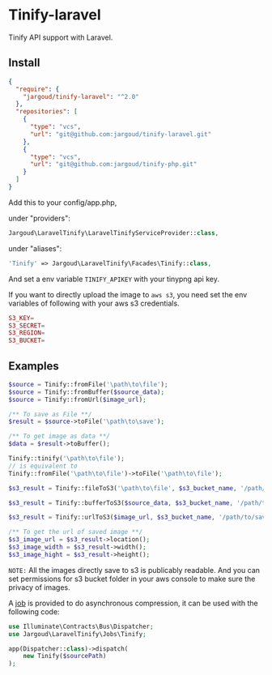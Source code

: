 # Tinify-laravel

Tinify API support with Laravel.

## Install

```json
{
  "require": {
    "jargoud/tinify-laravel": "^2.0"
  },
  "repositories": [
    {
      "type": "vcs",
      "url": "git@github.com:jargoud/tinify-laravel.git"
    },
    {
      "type": "vcs",
      "url": "git@github.com:jargoud/tinify-php.git"
    }
  ]
}
```

Add this to your config/app.php, 

under "providers":
```php
Jargoud\LaravelTinify\LaravelTinifyServiceProvider::class,
```
under "aliases":

```php
'Tinify' => Jargoud\LaravelTinify\Facades\Tinify::class,
```

And set a env variable `TINIFY_APIKEY` with your tinypng api key.

If you want to directly upload the image to `aws s3`, you need set the env variables of following with your aws s3 credentials.

```php
S3_KEY=
S3_SECRET=
S3_REGION=
S3_BUCKET=
```

## Examples

```php
$source = Tinify::fromFile('\path\to\file');
$source = Tinify::fromBuffer($source_data);
$source = Tinify::fromUrl($image_url);

/** To save as File **/
$result = $source->toFile('\path\to\save');

/** To get image as data **/
$data = $result->toBuffer();

Tinify::tinify('\path\to\file');
// is equivalent to
Tinify::fromFile('\path\to\file')->toFile('\path\to\file');
```

```php
$s3_result = Tinify::fileToS3('\path\to\file', $s3_bucket_name, '/path/to/save/in/bucket');

$s3_result = Tinify::bufferToS3($source_data, $s3_bucket_name, '/path/to/save/in/bucket');

$s3_result = Tinify::urlToS3($image_url, $s3_bucket_name, '/path/to/save/in/bucket');

/** To get the url of saved image **/
$s3_image_url = $s3_result->location();
$s3_image_width = $s3_result->width();
$s3_image_hight = $s3_result->height();
```

`NOTE:` All the images directly save to s3 is publicably readable. And you can set permissions for s3 bucket folder in your aws console to make sure the privacy of images.

A [job](./src/Jobs/Tinify.php) is provided to do asynchronous compression, it can be used with the following code:

```php
use Illuminate\Contracts\Bus\Dispatcher;
use Jargoud\LaravelTinify\Jobs\Tinify;

app(Dispatcher::class)->dispatch(
    new Tinify($sourcePath)
);
```
